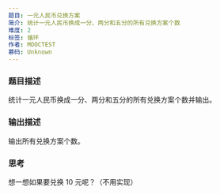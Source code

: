 ```yaml
---
题目: 一元人民币兑换方案
简介: 统计一元人民币换成一分、两分和五分的所有兑换方案个数
难度: 2
标签: 循环
作者: MOOCTEST
慕码: Unknown
---
```


### 题目描述

统计一元人民币换成一分、两分和五分的所有兑换方案个数并输出。

### 输出描述

输出所有兑换方案个数。

### 思考

想一想如果要兑换 10 元呢？（不用实现）
